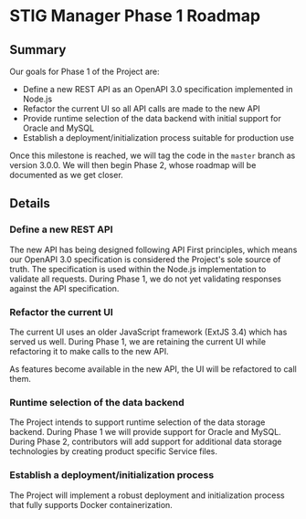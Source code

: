 # STIG Manager Phase 1 Roadmap

## Summary

Our goals for Phase 1 of the Project are:

- Define a new REST API as an OpenAPI 3.0 specification implemented in Node.js
- Refactor the current UI so all API calls are made to the new API
- Provide runtime selection of the data backend with initial support for Oracle and MySQL
- Establish a deployment/initialization process suitable for production use

Once this milestone is reached, we will tag the code in the `master` branch as version 3.0.0. We will then begin Phase 2, whose roadmap will be documented as we get closer.

## Details

### Define a new REST API

The new API has being designed following API First principles, which means our OpenAPI 3.0 specification is considered the Project's sole source of truth. The specification is used within the Node.js implementation to validate all requests. During Phase 1, we do not yet validating responses against the API specification.

### Refactor the current UI

The current UI uses an older JavaScript framework (ExtJS 3.4) which has served us well. During Phase 1, we are retaining the current UI while refactoring it to make calls to the new API.

As features become available in the new API, the UI will be refactored to call them.

### Runtime selection of the data backend

The Project intends to support runtime selection of the data storage backend. During Phase 1 we will provide support for Oracle and MySQL. During Phase 2, contributors will add support for additional data storage technologies by creating product specific Service files.

### Establish a deployment/initialization process

The Project will implement a robust deployment and initialization process that fully supports Docker containerization.